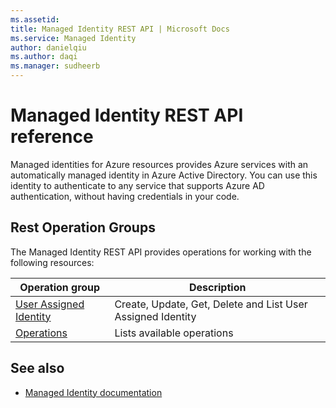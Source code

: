 ```yaml
---
ms.assetid:
title: Managed Identity REST API | Microsoft Docs
ms.service: Managed Identity
author: danielqiu
ms.author: daqi
ms.manager: sudheerb
---
```


# Managed Identity REST API reference

Managed identities for Azure resources provides Azure services with an automatically managed identity in Azure Active Directory. You can use this identity to authenticate to any service that supports Azure AD authentication, without having credentials in your code.

## Rest Operation Groups

The Managed Identity REST API provides operations for working with the following resources:

| Operation group | Description                                                        |
|-----------------|--------------------------------------------------------------------|
| [User Assigned Identity](/rest/api/managedidentity/userassignedidentities) | Create, Update, Get, Delete and List User Assigned Identity |
| [Operations](/rest/api/managedidentity/operations/list) | Lists available operations |

## See also

* [Managed Identity documentation](/azure/active-directory/managed-identities-azure-resources/)
